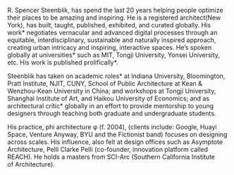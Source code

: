 R. Spencer Steenblik, has spend the last 20 years helping people optimize their places to be amazing and inspiring. He is a registered architect(New York), has built, taught, published, exhibited, and curated globally. His work\* negotiates vernacular and advanced digital processes through an equitable, interdisciplinary, sustainable and naturally inspired approach, creating urban intricacy and inspiring, interactive spaces. He’s spoken globally at universities\* such as MIT, Tongji University, Yonsei University, etc. His work is published prolifically\*.

Steenblik has taken on academic roles\* at Indiana University, Bloomington, Pratt Institute, NJIT, CUNY, School of Public Architecture at Kean & Wenzhou-Kean University in China; and workshops at Tongji University, Shanghai Institute of Art, and Haikou University of Economics; and as architectural critic\* globally in an effort to provide mentorship to young designers through teaching both graduate and undergraduate students.

His practice, phi architecture φ (f. 2004), (clients include: Google, Huayi Space, Venture Anyway, BYU and the Fictionist band) focuses on designing across scales. His influence, also felt at design offices such as Asymptote Architecture, Pelli Clarke Pelli (co-founder, innovation platform called REACH). He holds a masters from SCI-Arc (Southern California Institute of Architecture).
